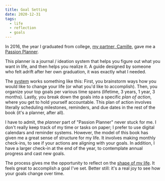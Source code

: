 ```yaml
---
title: Goal Setting
date: 2020-12-31
tags:
  - life
  - reflection
  - goals
---
```


In 2016, the year I graduated from college, [my partner, Camille,](https://camille.merose.com) gave me a [Passion Planner](https://passionplanner.com).

This planner is a journal / ideation system that helps you figure out what you want in life, and
then helps you realize it. A guide designed by someone who felt adrift after her own graduation, it was exactly what I needed. 

The [system](https://passionplanner.com/products/passion-roadmap) works something like this: First, you brainstorm ways how you would like to change your life (or what you'd like to accomplish). Then, you organize your top goals per various time spans (lifetime, 3 years, 1 year, 3 months). Lastly, you break down the goals into a specific _plan of action_, where you get to hold yourself accountable. This plan of action involves literally scheduling milestones, reminders, and due dates in the rest of the book (it's a planner, after all).

I have to admit, the _planner_ part of "Passion Planner" never stuck for me. I don't really keep track of my time or tasks on paper; I prefer to use digital calendars and reminder systems. However, the model of this book has given me a great sense of structure for my life.  It involves making monthly check-ins, to see if your actions are aligning with your goals. In addition, I have a larger check-in at the end of the year, to contemplate annual progress and cast new goals. 

The process gives me the opportunity to reflect on the [shape of my life](zettel/determinism.md). It feels great to accomplish a goal I've set. Better still: it's a real joy to see how your goals change over time. 
